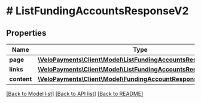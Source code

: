 # # ListFundingAccountsResponseV2

## Properties

Name | Type | Description | Notes
------------ | ------------- | ------------- | -------------
**page** | [**\VeloPayments\Client\Model\ListFundingAccountsResponseV2Page**](ListFundingAccountsResponseV2Page.md) |  | [optional]
**links** | [**\VeloPayments\Client\Model\ListFundingAccountsResponseV2Links[]**](ListFundingAccountsResponseV2Links.md) |  | [optional]
**content** | [**\VeloPayments\Client\Model\FundingAccountResponseV2[]**](FundingAccountResponseV2.md) |  | [optional]

[[Back to Model list]](../../README.md#models) [[Back to API list]](../../README.md#endpoints) [[Back to README]](../../README.md)
